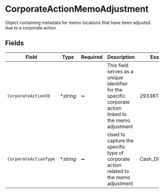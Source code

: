 # CorporateActionMemoAdjustment

Object containing metadata for memo locations that have been adjusted due to a corporate action


## Fields

| Field                                                                                                    | Type                                                                                                     | Required                                                                                                 | Description                                                                                              | Example                                                                                                  |
| -------------------------------------------------------------------------------------------------------- | -------------------------------------------------------------------------------------------------------- | -------------------------------------------------------------------------------------------------------- | -------------------------------------------------------------------------------------------------------- | -------------------------------------------------------------------------------------------------------- |
| `CorporateActionID`                                                                                      | **string*                                                                                                | :heavy_minus_sign:                                                                                       | This field serves as a unique identifier for the specific corporate action linked to the memo adjustment | 29336T100AB24                                                                                            |
| `CorporateActionType`                                                                                    | **string*                                                                                                | :heavy_minus_sign:                                                                                       | Used to capture the specific type of corporate action related to the memo adjustment                     | Cash_DIVIDEND                                                                                            |